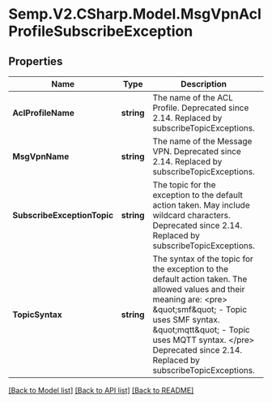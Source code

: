 # Semp.V2.CSharp.Model.MsgVpnAclProfileSubscribeException
## Properties

Name | Type | Description | Notes
------------ | ------------- | ------------- | -------------
**AclProfileName** | **string** | The name of the ACL Profile. Deprecated since 2.14. Replaced by subscribeTopicExceptions. | [optional] 
**MsgVpnName** | **string** | The name of the Message VPN. Deprecated since 2.14. Replaced by subscribeTopicExceptions. | [optional] 
**SubscribeExceptionTopic** | **string** | The topic for the exception to the default action taken. May include wildcard characters. Deprecated since 2.14. Replaced by subscribeTopicExceptions. | [optional] 
**TopicSyntax** | **string** | The syntax of the topic for the exception to the default action taken. The allowed values and their meaning are:  &lt;pre&gt; \&quot;smf\&quot; - Topic uses SMF syntax. \&quot;mqtt\&quot; - Topic uses MQTT syntax. &lt;/pre&gt;  Deprecated since 2.14. Replaced by subscribeTopicExceptions. | [optional] 

[[Back to Model list]](../README.md#documentation-for-models) [[Back to API list]](../README.md#documentation-for-api-endpoints) [[Back to README]](../README.md)

